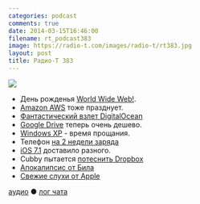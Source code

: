 ```yaml
---
categories: podcast
comments: true
date: 2014-03-15T16:46:00
filename: rt_podcast383
image: https://radio-t.com/images/radio-t/rt383.jpg
layout: post
title: Радио-Т 383
---
```


![](https://radio-t.com/images/radio-t/rt383.jpg)

* День рожденья [World Wide Web!](http://www.w3.org/blog/news/archives/3715).
* [Amazon AWS](http://gigaom.com/2014/03/14/amazons-ginormous-public-cloud-turns-8-today/) тоже празднует.
* [Фантастический взлет DigitalOcean](http://news.netcraft.com/archives/2013/06/13/the-meteoric-rise-of-digitalocean.html)
* [Google Drive](http://techcrunch.com/2014/03/13/google-drive-gets-a-big-price-drop-100gb-now-costs-1-99-a-month/) теперь очень дешево.
* [Windows XP](http://www.foxnews.com/tech/2014/03/08/windows-xp-it-time-to-say-good-bye/) - время прощания.
* Телефон [на 2 недели заряда](http://www.engadget.com/2014/03/10/onyx-midia-inkphone-hands-on/)
* [iOS 7.1](http://techcrunch.com/2014/03/10/ios-7-1-arrives-bringing-carplay-support-visual-tweaks-siri-improvements-and-more/) доставило разного.
* Cubby пытается [потеснить Dropbox](http://gigaom.com/2014/03/12/logmein-cubby-grows-up-with-new-enterprise-version/)
* [Апокалипсис от Била](http://www.businessinsider.com/bill-gates-bots-are-taking-away-jobs-2014-3)
* [Свежие слухи от Apple](http://www.mactrast.com/2014/03/rumor-apple-will-cease-production-13-inch-non-retina-macbook-pro/)

[аудио](http://cdn.radio-t.com/rt_podcast383.mp3) ● [лог чата](http://chat.radio-t.com/logs/radio-t-383.html)
<audio src="http://cdn.radio-t.com/rt_podcast383.mp3" preload="none"></audio>
